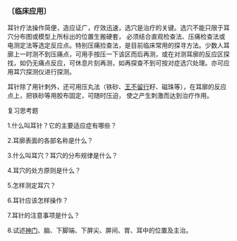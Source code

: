 ### 〔临床应用〕	

耳针疗法操作简便，造应证广，疗效迅速，选穴是治疗的关键。选穴不能只限于耳穴分布图或模型上所标出的位置生搬硬套， 必须结合直观检查法、压痛检查法或电测定法等选定反应点。特别压痛捡查法，是目前临床常用的探寻方法。少数人耳廓上一时测不到压痛点，可用手按压一下该区而后再测，或在对测耳廓的反应区探找，如仍无痛点反应，可休息片刻再测，如再探查不到可按对症选穴处理。亦可应用耳穴探测仪进行探测。

耳针除了用针刺外，还可用压丸法（铁砂、[王不留行](https://www.gmzyjc.com/read/bc/bc12-0.0.16.0.0.md)籽、磁珠等），在耳廓的反应点上，把铁砂等用胶布固定，可随时压迫， 使之产生刺激而达到治疗作用。

复习思考题

1.什么叫耳针？它的主要适应症有哪些？

2.耳廓表面的各部名称是什么？

3.什么叫耳穴？耳穴的分布规律是什么？

4.耳穴的处方原则是什么？

5.怎样测定耳穴？

6.耳针应该怎样操作？

7.耳针的注意事项是什么？	

8.试述[神门](https://www.gmzyjc.com/read/zjs/zjs3.1.4-6-0.0.2.3.7.md)、脑、下脚端、下屏尖、屏间、胃、耳中的位置及主治。
